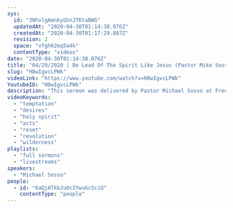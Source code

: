 ```yaml
---
sys:
  id: "3NhxlgAmnkyGhnJTKtaBWG"
  updatedAt: "2020-04-30T01:14:38.076Z"
  createdAt: "2020-04-30T01:17:29.887Z"
  revision: 2
  space: "vfgh62eq5a4k"
  contentType: "videos"
date: "2020-04-30T01:14:38.076Z"
title: "04/29/2020 | Be Lead Of The Spirit Like Jesus (Pastor Mike Sosso)"
slug: "H8wIgvcLPWk"
videoLink: "https://www.youtube.com/watch?v=H8wIgvcLPWk"
YoutubeID: "H8wIgvcLPWk"
description: "This sermon was delivered by Pastor Michael Sosso at Freedom Fellowship Church on April 29, 2020."
videoKeywords:
  - "temptation"
  - "desires"
  - "holy spirit"
  - "acts"
  - "reset"
  - "revolution"
  - "wilderness"
playlists:
  - "full sermons"
  - "livestreams"
speakers:
  - "Michael Sosso"
people:
  - id: "6aQjATkbJuOcIYwuGcSciQ"
    contentType: "people"
---
```

